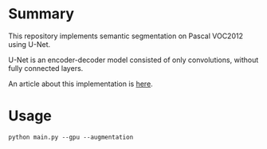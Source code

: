 # Summary
This repository implements semantic segmentation on Pascal VOC2012 using U-Net.

U-Net is an encoder-decoder model consisted of only convolutions, without fully connected layers.

An article about this implementation is [here](https://qiita.com/tktktks10/items/0f551aea27d2f62ef708).


# Usage
`python main.py --gpu --augmentation`
